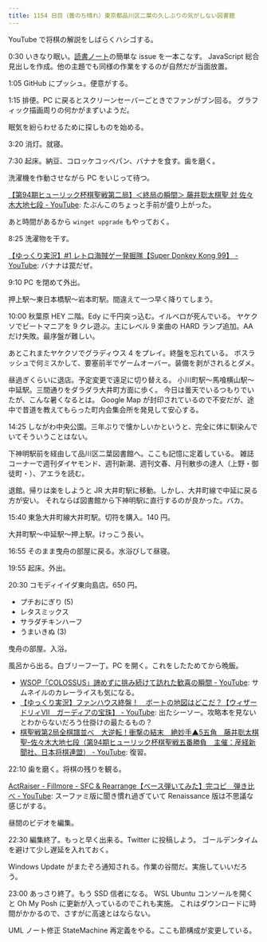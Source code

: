 ```yaml
---
title: 1154 日目（曇のち晴れ）東京都品川区二葉の久しぶりの気がしない図書館
---
```


YouTube で将棋の解説をしばらくハシゴする。

0:30 いきなり眠い。[読書ノート][note]の簡単な issue を一本こなす。
JavaScript 総合見出しを作成。他の主題でも同様の作業をするのが自然だが当面放置。

1:05 GitHub にプッシュ。便意がする。

1:15 排便。PC に戻るとスクリーンセーバーごときでファンがブン回る。
グラフィック描画周りの何かがまずいようだ。

眠気を紛らわせるために探しものを始める。

3:20 消灯。就寝。

7:30 起床。納豆、コロッケコッペパン、バナナを食す。歯を磨く。

洗濯機を作動させながら PC をいじって待つ。

[【第94期ヒューリック杯棋聖戦第二局】＜終局の瞬間＞ 藤井聡太棋聖 対 佐々木大地七段 - YouTube](https://www.youtube.com/watch?v=kIJXd1vQLjk):
たぶんこのちょっと手前が盛り上がった。

あと時間があるから `winget upgrade` もやっておく。

8:25 洗濯物を干す。

[【ゆっくり実況】#1 レトロ海賊ゲー発掘隊【Super Donkey Kong 99】 - YouTube](https://www.youtube.com/watch?v=UKAJ5A5UHVM):
バナナは罠だぜ。

9:10 PC を閉めて外出。

押上駅～東日本橋駅～岩本町駅。間違えて一つ早く降りてしまう。

10:00 秋葉原 HEY 二階。Edy に千円突っ込む。イルベロが死んでいる。
ヤケクソでビートマニアを 9 クレ遊ぶ。主にレベル 9 楽曲の HARD ランプ追加。AA だけ失敗。最序盤が難しい。

あとこれまたヤケクソでグラディウス 4 をプレイ。終盤を忘れている。
ボスラッシュで何ミスかして、要塞前半でゲームオーバー。装備を剥がされるとダメ。

昼過ぎくらいに退店。予定変更で遠足に切り替える。
小川町駅～馬喰横山駅～中延駅。三間通りをダラダラ大井町方面に歩く。
今日は曇天でいるつもりでいたが、こんな暑くなるとは。
Google Map が封印されているので不安だが、途中で昔道を教えてもらった町内会集会所を発見して安心する。

14:25 しながわ中央公園。三年ぶりで懐かしいかというと、完全に体に馴染んでいてそういうことはない。

下神明駅前を経由して品川区二葉図書館へ。ここも記憶に定着している。
雑誌コーナーで週刊ダイヤモンド、週刊新潮、週刊文春、月刊散歩の達人（上野・御徒町・）、アエラを読む。

退館。帰りは楽をしようと JR 大井町駅に移動。しかし、大井町線で中延に戻る方が安い。
それならば図書館から下神明駅に直行するのが良かった。バカ。

15:40 東急大井町線大井町駅。切符を購入。140 円。

大井町駅～中延駅～押上駅。けっこう長い。

16:55 そのまま曳舟の部屋に戻る。水浴びして昼寝。

19:55 起床。外出。

20:30 コモディイイダ東向島店。650 円。

* プチおにぎり (5)
* レタスミックス
* サラダチキンハーフ
* うまいきぬ (3)

曳舟の部屋。入浴。

風呂から出る。白ブリーフ一丁。PC を開く。これをしたためてから晩飯。

* [WSOP「COLOSSUS」諦めずに挑み続けて訪れた歓喜の瞬間 - YouTube](https://www.youtube.com/shorts/ExAKeenzGgE):
  サムネイルのカレーライスも気になる。
* [【ゆっくり実況】ファンハウス終盤！　ボートの地図はどこだ？【ウィザードリィⅦ　ガーディアの宝珠】 - YouTube](https://www.youtube.com/watch?v=Qy5xKr_vGGA):
  出たシーソー。攻略本を見ないとわからないだろう仕掛けの最たるもの？
* [棋聖戦第2局全棋譜並べ　大逆転！衝撃の結末　絶妙手▲5五角　藤井聡太棋聖ｰ佐々木大地七段（第94期ヒューリック杯棋聖戦五番勝負　主催：産経新聞社、日本将棋連盟） - YouTube](https://www.youtube.com/watch?v=DYqTUopl154):
  復習。

22:10 歯を磨く。将棋の残りを観る。

[ActRaiser - Fillmore - SFC &amp; Rearrange【ベース弾いてみた】完コピ　弾き比べ - YouTube](https://www.youtube.com/watch?v=DQworEa_oGk):
スーファミ版に聞き慣れ過ぎていて Renaissance 版は不思議な感じがする。

昼間のビデオを編集。

22:30 編集終了。もっと早く出来る。Twitter に投稿しよう。
ゴールデンタイムを避けて少し遅延を入れておく。

Windows Update がまたぞろ通知される。作業の谷間だ。実施していいだろう。

23:00 あっさり終了。もう SSD 信者になる。
WSL Ubuntu コンソールを開くと Oh My Posh に更新が入っているのでこれも実施。
これはダウンロードに時間がかかるので、さすがに高速とはならない。

UML ノート修正 StateMachine 再定義をやる。ここも節構成が変更している。

[note]: https://showa-yojyo.github.io/notebook/
